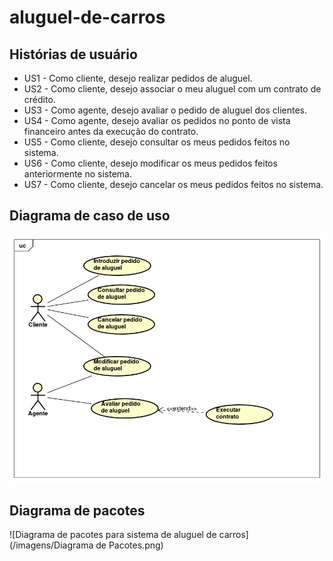 # aluguel-de-carros

## Histórias de usuário

* US1 - Como cliente, desejo realizar pedidos de aluguel.
* US2 - Como cliente, desejo associar o meu aluguel com um contrato de crédito.
* US3 - Como agente, desejo avaliar o pedido de aluguel dos clientes.
* US4 - Como agente, desejo avaliar os pedidos no ponto de vista financeiro antes da execução do contrato.
* US5 - Como cliente, desejo consultar os meus pedidos feitos no sistema.
* US6 - Como cliente, desejo modificar os meus pedidos feitos anteriormente no sistema.
* US7 - Como cliente, desejo cancelar os meus pedidos feitos no sistema.

## Diagrama de caso de uso

![Diagrama de caso de uso para sistema de aluguel de carros](/imagens/diagrama-caso-de-uso.png)

## Diagrama de pacotes

![Diagrama de pacotes para sistema de aluguel de carros](/imagens/Diagrama de Pacotes.png)
